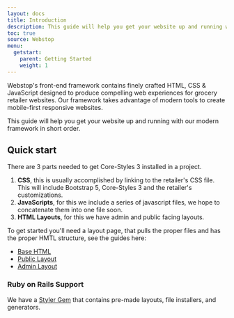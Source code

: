 ```yaml
---
layout: docs
title: Introduction
description: This guide will help you get your website up and running with our modern framework in short order.
toc: true
source: Webstop
menu:
  getstart:
    parent: Getting Started
    weight: 1
---
```


Webstop's front-end framework contains finely crafted HTML, CSS & JavaScript designed to produce compelling web experiences for grocery retailer websites. Our framework takes advantage of modern tools to create mobile-first responsive websites.

This guide will help you get your website up and running with our modern framework in short order.

## Quick start

There are 3 parts needed to get Core-Styles 3 installed in a project.

1. **CSS**, this is usually accomplished by linking to the retailer's CSS file. This will include Bootstrap 5, Core-Styles 3 and the retailer's customizations.
2. **JavaScripts**, for this we include a series of javascript files, we hope to concatenate them into one file soon.
3. **HTML Layouts**, for this we have admin and public facing layouts.

To get started you'll need a layout page, that pulls the proper files and has the proper HMTL structure, see the guides here:

- [Base HTML](/docs/3.0/layouts/base-html/)
- [Public Layout](/docs/3.0/layouts/public/)
- [Admin Layout](/docs/3.0/layouts/admin/)

### Ruby on Rails Support

We have a [Styler Gem](https://github.com/Webstop/Styler) that contains pre-made layouts, file installers, and generators.
